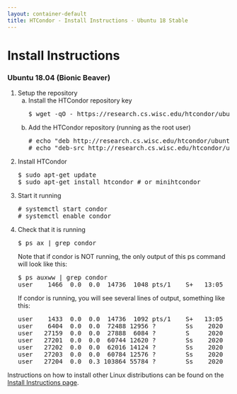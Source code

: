 ```yaml
---
layout: container-default
title: HTCondor - Install Instructions - Ubuntu 18 Stable
---
```


<h1>Install Instructions</h1>


<!-- Page body -->

<h3>Ubuntu 18.04 (Bionic Beaver)</h3>
<ol>
    <li>
        Setup the repository
        <ol type="a">
            <li>
                Install the HTCondor repository key
                <pre>$ wget -qO - https://research.cs.wisc.edu/htcondor/ubuntu/HTCondor-Release.gpg.key | sudo apt-key add -</pre>
            </li>
            <li>
                Add the HTCondor repository (running as the root user)
                <pre># echo "deb http://research.cs.wisc.edu/htcondor/ubuntu/8.8/bionic bionic contrib" >> /etc/apt/sources.list
# echo "deb-src http://research.cs.wisc.edu/htcondor/ubuntu/8.8/bionic bionic contrib" >> /etc/apt/sources.list</pre>
            </li>
        </ol>
    </li>
    <li>
        Install HTCondor
        <pre>$ sudo apt-get update
$ sudo apt-get install htcondor # or minihtcondor</pre>
    </li>
    <li>
        Start it running
        <pre># systemctl start condor
# systemctl enable condor</pre>
    </li>
    <li>
        Check that it is running
        <pre>$ ps ax | grep condor</pre>
		Note that if condor is NOT running, the only output of this ps command will look like this:
		<pre>$ ps auxww | grep condor
user    1466  0.0  0.0  14736  1048 pts/1    S+   13:05   0:00 grep condor</pre>
		If condor is running, you will see several lines of output, something like this:
		<pre>user    1433  0.0  0.0  14736  1092 pts/1    S+   13:05   0:00 grep condor
user    6404  0.0  0.0  72488 12956 ?        Ss    2020   0:55 condor_master -f
user   27159  0.0  0.0  27888  6084 ?        S     2020   1:11 condor_procd -A /var/log/procd_pipe -L /var/log/ProcLog -R 1000000 -S 60 -D -C 28297
user   27201  0.0  0.0  60744 12620 ?        Ss    2020   4:04 condor_collector
user   27202  0.0  0.0  62016 14124 ?        Ss    2020   0:35 condor_schedd
user   27203  0.0  0.0  60784 12576 ?        Ss    2020   2:20 condor_negotiator
user   27204  0.0  0.3 103864 55784 ?        Ss    2020   3:14 condor_startd
</pre>
    </li>
</ol>

<p>
    Instructions on how to install other Linux distributions can be found on the <a href="{{ '/instructions' | relative_url }}">Install Instructions page</a>.
</p>